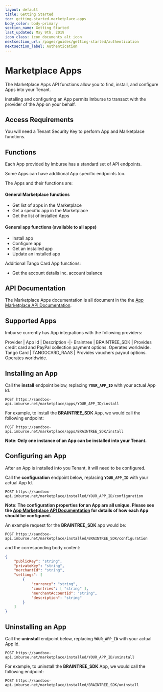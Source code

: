 ```yaml
---
layout: default
title: Getting Started
toc: getting-started-marketplace-apps
body_color: body-primary
section_name: Getting Started
last_updated: May 9th, 2019
icon_class: icon_documents_alt icon
nextsection_url: /pages/guides/getting-started/authentication
nextsection_label: Authentication
---
```

# Marketplace Apps
The Marketplace Apps API functions allow you to find, install, and configure Apps into your Tenant.

Installing and configuring an App permits Imburse to transact with the provider of the App on your behalf.

## Access Requirements
You will need a Tenant Security Key to perform App and Marketplace functions.

## Functions
Each App provided by Imburse has a standard set of API endpoints.

Some Apps can have additional App specific endpoints too.

The Apps and their functions are:

#### General Marketplace functions
- Get list of apps in the Marketplace
- Get a specific app in the Marketplace
- Get the list of installed Apps

#### General app functions (available to all apps)
- Install app
- Configure app
- Get an installed app
- Update an installed app

Additional Tango Card App functions:
- Get the account details inc. account balance

## API Documentation
The Marketplace Apps documentation is all document in the the [App Marketplace API Documentation](xxxxxxxxxxxxxxxx).

## Supported Apps
Imburse currently has App integrations with the following providers:

Provider | App Id | Description
-|-
Braintree | BRAINTREE_SDK | Provides credit card and PayPal collection payment options. Operates worldwide.
Tango Card | TANGOCARD_RAAS | Provides vouchers payout options. Operates worldwide.

## Installing an App
Call the **install** endpoint below, replacing **`YOUR_APP_ID`** with your actual App Id.

```
POST https://sandbox-api.imburse.net/marketplace/apps/YOUR_APP_ID/install
```

For example, to install the **BRAINTREE_SDK** App, we would call the following endpoint:
```
POST https://sandbox-api.imburse.net/marketplace/apps/BRAINTREE_SDK/install
```

**Note: Only one instance of an App can be installed into your Tenant.**

## Configuring an App
After an App is installed into you Tenant, it will need to be configured.

Call the **configuration** endpoint below, replacing **`YOUR_APP_ID`** with your actual App Id.

```
POST https://sandbox-api.imburse.net/marketplace/installed/YOUR_APP_ID/configuration
```

**Note: The configuration properties for an App are all unique. Please see the [App Marketplace API Documentation](xxxxxxxxxxxxxxxx) for details of how each App should be configured.**

An example request for the **BRAINTREE_SDK** app would be:

```
POST https://sandbox-api.imburse.net/marketplace/installed/BRAINTREE_SDK/configuration
```

and the corresponding body content:
```json
{
    "publicKey": "string",
    "privateKey": "string",
    "merchantId": "string",
    "settings": [
        {
            "currency": "string",
            "countries": [ "string" ],
            "merchantAccountId": "string",
            "description": "string"
        }
    ]
}
```

## Uninstalling an App
Call the **uninstall** endpoint below, replacing **`YOUR_APP_ID`** with your actual App Id.

```
POST https://sandbox-api.imburse.net/marketplace/installed/YOUR_APP_ID/uninstall
```

For example, to uninstall the **BRAINTREE_SDK** App, we would call the following endpoint:
```
POST https://sandbox-api.imburse.net/marketplace/installed/BRAINTREE_SDK/uninstall
```




